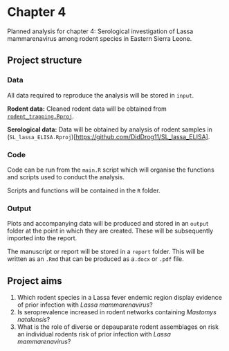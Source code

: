 # Chapter 4

Planned analysis for chapter 4: Serological investigation of Lassa mammarenavirus among rodent species in Eastern Sierra Leone.

## Project structure

### Data

All data required to reproduce the analysis will be stored in `input`.

**Rodent data:** Cleaned rodent data will be obtained from [`rodent_trapping.Rproj`](https://github.com/DidDrog11/rodent_trapping).

**Serological data:** Data will be obtained by analysis of rodent samples in (`SL_lassa_ELISA.Rproj`)[https://github.com/DidDrog11/SL_lassa_ELISA].

### Code

Code can be run from the `main.R` script which will organise the functions and scripts used to conduct the analysis.

Scripts and functions will be contained in the `R` folder.

### Output

Plots and accompanying data will be produced and stored in an `output` folder at the point in which they are created. These will be subsequently imported into the report.

The manuscript or report will be stored in a `report` folder. This will be written as an `.Rmd` that can be produced as a`.docx` or `.pdf` file.

## Project aims

1.  Which rodent species in a Lassa fever endemic region display evidence of prior infection with *Lassa mammarenavirus*?
2.  Is seroprevalence increased in rodent networks containing *Mastomys natalensis*?
3.  What is the role of diverse or depauparate rodent assemblages on risk an individual rodents risk of prior infection with *Lassa mammarenavirus*?
